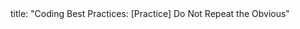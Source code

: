 <frontmatter>
title: "Coding Best Practices: [Practice] Do Not Repeat the Obvious"
</frontmatter>

<include src="unit-inPage-asFlat.md" boilerplate />